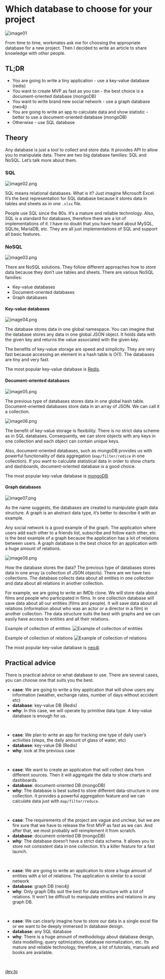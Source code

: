 # Which database to choose for your project

<!--- Photo by <a href="https://unsplash.com/@markuswinkler?utm_source=unsplash&utm_medium=referral&utm_content=creditCopyText">Markus Winkler</a> on <a href="https://unsplash.com/s/photos/think?utm_source=unsplash&utm_medium=referral&utm_content=creditCopyText">Unsplash</a>
 --->

![image01](image01.jpg)

From time to time, workmates ask me for choosing the appropriate database for a new project. Then I decided to write an article to share knowledge with other people.

## TL;DR

* You are going to write a tiny application - use a key-value database (redis)
* You want to create MVP as fast as you can - the best choice is a document-oriented database (mongoDB)
* You want to write brand new social network - use a graph database (neo4j)
* You are going to write an app to calculate data and show statistic - better to use a document-oriented database (mongoDB)
* Otherwise - use SQL database


## Theory

Any database is just a tool to collect and store data. It provides API to allow you to manipulate data. There are two big database families: SQL and NoSQL. Let’s talk more about them.

### SQL

![image02.png](image02.png)

SQL means relational databases. What is it? Just imagine Microsoft Excel. It’s the best representation for SQL database because it stores data in tables and sheets as in one `.xlsx` file.

People use SQL since the 80s. It’s a mature and reliable technology. Also, SQL is a standard for databases, therefore there are a lot of implementations of it. I have no doubt that you have heard about MySQL, SQLite, MariaDB, etc. They are all just implementations of SQL and support all basic features.

### NoSQL

<!--- Picture from https://neo4j.com  ---->

![image03.png](image03.png)

There are NoSQL solutions. They follow different approaches how to store data because they don’t use tables and sheets. There are various NoSQL families:

* Key-value databases
* Document-oriented databases
* Graph databases

#### Key-value databases

![image04.png](image04.png)

The database stores data in one global namespace. You can imagine that the database stores any data in one global JSON object. It holds data with the given key and returns the value associated with the given key.

The benefits of key-value storage are speed and simplicity. They are very fast because accessing an element in a hash table is O(1). The databases are tiny and very fast.

The most popular key-value database is [Redis](https://redis.io/).

#### Document-oriented databases

![image05.png](image05.png)

The previous type of databases stores data in one global hash table. Document-oriented databases store data in an array of JSON. We can call it a collection.

<!--- Picture from https://docs.mongodb.com --->

![image06.png](image06.png)

The benefit of key-value storage is flexibility. There is no strict data scheme as in SQL databases. Consequently, we can store objects with any keys in one collection and each object can contain unique keys.

Also, document-oriented databases, such as mongoDB provides us with powerful functionality of data aggregation (`map/filter/redice` in one collection). If you want to calculate statistical data in order to show charts and dashboards, document-oriented database is a good choice.

The most popular key-value database is [mongoDB](https://www.mongodb.com/).

#### Graph databases

![image07.png](image07.png)

As the name suggests, the databases are created to manipulate graph data structure. A graph is an abstract data type, it’s better to describe it with an example.

Any social network is a good example of the graph. The application where users add each other to a friends list, subscribe and follow each other, etc is the best example of a graph because the application has a lot of relations between users. A graph database is the best choice for an application with a huge amount of relations.

<!--- Picture from https://www.freecodecamp.org --->

![image08.png](image08.png)

How the database stores the data?
The previous type of databases stores data in one array (a collection of JSON objects). There are we have two collections. The database collects data about all entities in one collection and data about all relations in another collection.

For example, we are going to write an IMDb clone. We will store data about films and people who participated in films. In one collection database will save data about all our entities (films and people). It will save data about all relations (information about who was an actor or a director in a film) in another collection. The data structure suits the best with graphs and we can easily have access to entities and all their relations.

Example of collection of entities:
![Example of collection of entities](image09.png)

Example of collection of relations
![Example of collection of relations](image10.png)

The most popular key-value database is [neo4j](https://neo4j.com/)

## Practical advice

There is practical advice on what database to use. There are several cases, you can choose one that suits you the best.

- **case**: We are going to write a tiny application that will show users any information (weather, exchange rates, number of days without accident etc)
- **database**: key-value DB (Redis)
- **why**: In this case, we will operate by primitive data type. A key-value database is enough for us.
<br/>

- **case**: We plan to write an app for tracking one type of daily user’s activities (steps, the daily amount of glass of water, etc)
- **database**: key-value DB (Redis)
- **why**: look at the previous case
<br/>

- **case**: We want to create an application that will collect data from different sources. Then it will aggregate the data to show charts and dashboards.
- **database**: document-oriented DB (mongoDB)
- **why**: The database is best suited to store different data-structure in one collection. It provides a powerful aggregation feature and we can calculate data just with `map/filter/reduce`.
<br/>

- **case**: The requirements of the project are vague and unclear, but we are fire sure that we have to release the first MVP as fast as we can. And after that, we most probably will reimplement it from scratch.
- **database**: document-oriented DB (mongoDB)
- **why**: The database doesn’t have a strict data schema. It allows you to store not consistent data in one collection. It’s a killer feature for a fast launch.
<br/>

- **case**: We are going to write an application to store a huge amount of entities with a lot of relations. The application is similar to a social network
- **database**: graph DB (neo4j)
- **why**: Only graph DBs suit the best for data structure with a lot of relations. It won’t be difficult to manipulate entities and relations in any graph DB.
<br/>

- **case**: We can clearly imagine how to store our data in a single excel file or we want to be deeply immersed in database design.
- **database**: any SQL database
- **why**: There is a huge amount of methodology about
database design, data modelling, query optimization, database normalization, etc. Its mature and reliable technology, therefore, a lot of tutorials, manuals and books are available.
<br/>

[dev.to](https://dev.to/kopylov_vlad/which-database-to-choose-for-your-project-2p2g)
